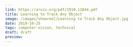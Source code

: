 ```yaml
---
link: https://arxiv.org/pdf/1910.11844.pdf
title: Learning to Track Any Object
image: /images/showreel/Learning to Track Any Object.jpg
date: 2019-10-25
tags: computer-vision, technical
draft: draft
preview:
---
```



